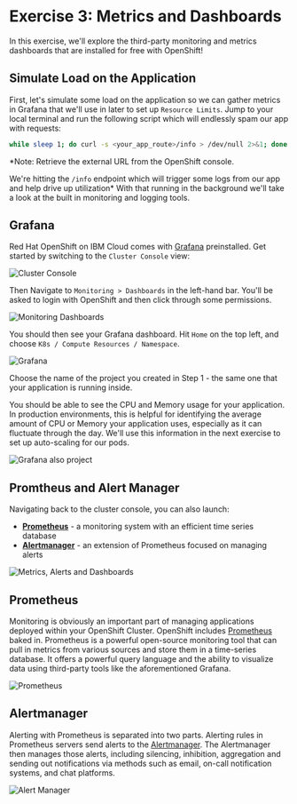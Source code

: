 # Exercise 3: Metrics and Dashboards

In this exercise, we'll explore the third-party monitoring and metrics dashboards that are installed for free with OpenShift!

## Simulate Load on the Application
First, let's simulate some load on the application so we can gather metrics in Grafana that we'll use in later to set up `Resource Limits`. Jump to your local terminal and run the following script which will endlessly spam our app with requests: 


```bash
while sleep 1; do curl -s <your_app_route>/info > /dev/null 2>&1; done
```

*Note: Retrieve the external URL from the OpenShift console. 

We're hitting the `/info` endpoint which will trigger some logs from our app and help drive up utilization*
With that running in the background we'll take a look at the built in monitoring and logging tools.

## Grafana

Red Hat OpenShift on IBM Cloud comes with [Grafana](https://grafana.com/) preinstalled. Get started by switching to the `Cluster Console` view:

![Cluster Console](https://dsc.cloud/quickshare/console-cluster-view.png)

Then Navigate to `Monitoring > Dashboards` in the left-hand bar. You'll be asked to login with OpenShift and then click through some permissions.

![Monitoring Dashboards](https://dsc.cloud/quickshare/metrics.png)

You should then see your Grafana dashboard. Hit `Home` on the top left, and choose `K8s / Compute Resources / Namespace`.

![Grafana](https://dsc.cloud/quickshare/grafana-namespace.png)

Choose the name of the project you created in Step 1 - the same one that your application is running inside.

You should be able to see the CPU and Memory usage for your application. In production environments, this is helpful for identifying the average amount of CPU or Memory your application uses, especially as it can fluctuate through the day. We'll use this information in the next exercise to set up auto-scaling for our pods.

![Grafana also project](https://dsc.cloud/quickshare/grafana-graph.png)

## Promtheus and Alert Manager

Navigating back to the cluster console, you can also launch:

* **[Prometheus](https://prometheus.io/)** - a monitoring system with an efficient time series database
* **[Alertmanager](https://prometheus.io/docs/alerting/alertmanager/)** - an extension of Prometheus focused on managing alerts

![Metrics, Alerts and Dashboards](https://dsc.cloud/quickshare/metrics.png)

## Prometheus
Monitoring is obviously an important part of managing applications deployed within your OpenShift Cluster. OpenShift includes [Prometheus](https://prometheus.io/docs/introduction/overview/) baked in. Prometheus is a powerful open-source monitoring tool that can pull in metrics from various sources and store them in a time-series database. It offers a powerful query language and the ability to visualize data using third-party tools like the aforementioned Grafana.

![Prometheus](https://dsc.cloud/quickshare/prometheus-graph.png)

## Alertmanager
Alerting with Prometheus is separated into two parts. Alerting rules in Prometheus servers send alerts to the [Alertmanager](https://prometheus.io/docs/alerting/alertmanager). The Alertmanager then manages those alerts, including silencing, inhibition, aggregation and sending out notifications via methods such as email, on-call notification systems, and chat platforms.

![Alert Manager](https://dsc.cloud/quickshare/alertmanager.png)